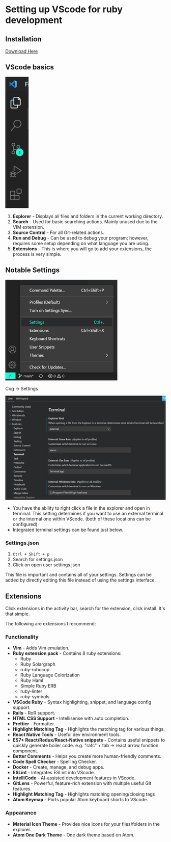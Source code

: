 # Setting up VScode for ruby development

## Installation

[Download Here](https://code.visualstudio.com/Download)

## VScode basics

![Activity Bar](activity-bar.PNG)

1. **Explorer** - Displays all files and folders in the current working directory.
2. **Search** - Used for basic searching actions. Mainly unused due to the VIM extension.
3. **Source Control** - For all Git-related actions.
4. **Run and Debug** - Can be used to debug your program; however, requires some setup depending on what language you are using.
5. **Extensions** - This is where you will go to add your extensions, the process is very simple.

## Notable Settings

![Settings Location](setting-loc.PNG)

Cog -> Settings

![Terminal Settings](terminal-settings.PNG)

- You have the ability to right click a file in the explorer and open in terminal. This setting determines if you want to use an external terminal or the internal one within VScode. (both of these locations can be configured)
- Integrated terminal settings can be found just below. 

### Settings.json

1. `Ctrl + Shift + p`
2. Search for settings.json
3. Click on open user settings.json

This file is important and contains all of your settings. Settings can be added by directly editing this file instead of using the settings interface.

## Extensions

Click extensions in the activity bar, search for the extension, click install. It's that simple.

The following are extensions I recommend:

### Functionality

- **Vim** - Adds Vim emulation.
- **Ruby extension pack** - Contains 8 ruby extensions:
  - Ruby
  - Ruby Solargraph
  - ruby-rubocop
  - Ruby Language Colorization
  - Ruby Haml
  - Simple Ruby ERB
  - ruby-linter
  - ruby-symbols
- **VSCode Ruby** - Syntax highlighting, snippet, and language config support.
- **Rails** - RoR support.
- **HTML CSS Support** - Intellisense with auto completion.
- **Prettier** - Formatter.
- **Highlight Matching Tag** - Highlights the matching tag for various things.
- **React Native Tools** - Useful dev environment tools.
- **ES7+ React/Redux/React-Native snippets** - Contains useful snippets to quickly generate boiler code. e.g. "rafc" + tab -> react arrow function component.
- **Better Comments** - Helps you create more human-friendly comments.
- **Code Spell Checker** - Spelling Checker.
- **Docker** - Create, manage, and debug apps.
- **ESLint** - Integrates ESLint into VScode.
- **IntelliCode** - AI-assisted development features in VScode.
- **GitLens** - Powerful, feature-rich extension with multiple useful Git features.
- **Highlight Matching Tag** - Highlights matching opening/closing tags
- **Atom Keymap** - Ports popular Atom keyboard shorts to VScode.

### Appearance

- **Material Icon Theme** - Provides nice icons for your files/folders in the explorer.
- **Atom One Dark Theme** - One dark theme based on Atom.
